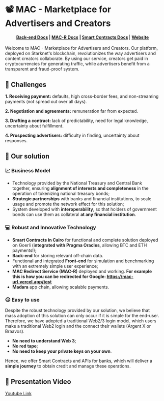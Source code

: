 # 📽 MAC - Marketplace for Advertisers and Creators

<h4 align="center">
  <a href="https://mac-backend-six.vercel.app/swagger">Back-end Docs</a> |
  <a href="https://github.com/gugasanchez/starknet-mac/blob/main/docs/MAC-Redirect-Service.md">MAC-R Docs</a> |
  <a href="https://github.com/gugasanchez/starknet-mac/blob/main/docs/smartContracts.md">Smart Contracts Docs</a> |
  <a href="https://scaffoldeth.io">Website</a>
</h4>

Welcome to MAC - Marketplace for Advertisers and Creators. Our platform, deployed on Starknet's blockchain, revolutionizes the way advertisers and content creators collaborate. By using our service, creators get paid in cryptocurrencies for generating traffic, while advertisers benefit from a transparent and fraud-proof system.


## 🎯 Challenges

**1. Receiving payment:** defaults, high cross-border fees, and non-streaming payments (not spread out over all days).

**2. Negotiation and agreements:** remuneration far from expected.

**3. Drafting a contract:** lack of predictability, need for legal knowledge, uncertainty about fulfillment.

**4. Prospecting advertisers:** difficulty in finding, uncertainty about responses.

## 🚀 Our solution

### 📈 Business Model

- Technology provided by the National Treasury and Central Bank together, ensuring **alignment of interests and completeness** in the operation of tokenizing national treasury bonds;
- **Strategic partnerships** with banks and financial institutions, to scale usage and promote the network effect for this solution;
- System developed with **interoperability**, so that holders of government bonds can use them as collateral **at any financial institution**.

### 💻 Robust and Innovative Technology

- **Smart Contracts in Cairo** for functional and complete solution deployed on Goerli (**integrated with Pragma Oracles**, allowing BTC and ETH payments!);
- **Back-end** for storing relevant off-chain data.
- Functional and integrated **Front-end** for simulation and benchmarking with an extremely simple user experience;
- **MAC Redirect Service (MAC-R)** deployed and working. **For example this is how you can be redirected for Google: https://mac-url.vercel.app/test**
- **Madara** app chain, allowing scalable payments.

### 😌 Easy to use

Despite the robust technology provided by our solution, we believe that mass adoption of this solution can only occur if it is simple for the end-user. Therefore, we have adopted a traditional Web2/3 login model, which users make a traditional Web2 login and the connect their wallets (Argent X or Braavos).

- **No need to understand Web 3**;
- **No red tape**;
- **No need to keep your private keys on your own**.

Hence, we offer Smart Contracts and APIs for banks, which will deliver a **simple journey** to obtain credit and manage these operations.

## 📼 Presentation Video
[Youtube Link](https://www.youtube.com/watch?v=csabs5zONOE)
